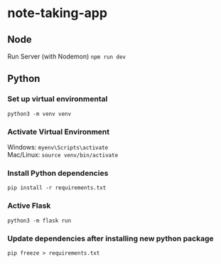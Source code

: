 # note-taking-app

## Node
Run Server (with Nodemon)
`npm run dev`

## Python
### Set up virtual environmental
`python3 -m venv venv`

### Activate Virtual Environment
Windows: `myenv\Scripts\activate`\
Mac/Linux: `source venv/bin/activate`

### Install Python dependencies
`pip install -r requirements.txt`

### Active Flask
`python3 -m flask run`

### Update dependencies after installing new python package
`pip freeze > requirements.txt`

